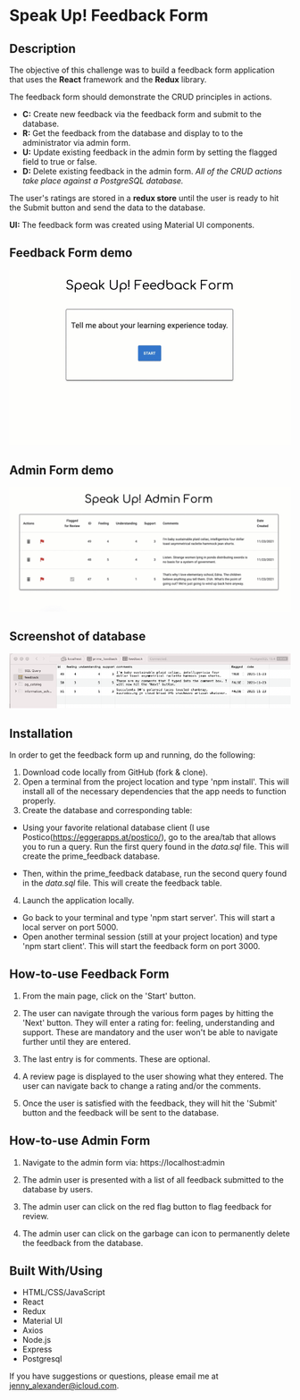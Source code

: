 # Speak Up! Feedback Form

## Description

The objective of this challenge was to build a feedback form application that uses the **React** framework and the **Redux** library.

The feedback form should demonstrate the CRUD principles in actions.

* **C:** Create new feedback via the feedback form and submit to the database.
* **R:** Get the feedback from the database and display to to the administrator via admin form.
* **U:** Update existing feedback in the admin form by setting the flagged field to true or false. 
* **D:** Delete existing feedback in the admin form.
*All of the CRUD actions take place against a PostgreSQL database.*

The user's ratings are stored in a **redux store** until the user is ready to hit the Submit button and send the data to the database.

**UI:** The feedback form was created using Material UI components.

## Feedback Form demo

![Feedback Form application](/public/images/redux-feedback-form.gif)

## Admin Form demo

![Admin Form application](/public/images/redux-feedback-admin.gif)

## Screenshot of database

![Feedback database table](/public/images/prime_feedback_database.png)

## Installation

In order to get the feedback form up and running, do the following:

1. Download code locally from GitHub (fork & clone).
2. Open a terminal from the project location and type 'npm install'. This will install all of the necessary dependencies that the app needs to function properly.
3. Create the database and corresponding table:

* Using your favorite relational database client (I use Postico(<https://eggerapps.at/postico/>), go to the area/tab that allows you to run a query. Run the first query found in the *data.sql* file. This will create the prime_feedback database.

* Then, within the prime_feedback database, run the second query found in the *data.sql* file. This will create the feedback table.

4. Launch the application locally.

* Go back to your terminal and type 'npm start server'. This will start a local server on port 5000.
* Open another terminal session (still at your project location) and type 'npm start client'. This will start the feedback form on port 3000.

## How-to-use Feedback Form

1. From the main page, click on the 'Start' button.

2. The user can navigate through the various form pages by hitting the 'Next' button. They will enter a rating for: feeling, understanding and support. These are mandatory and the user won't be able to navigate further until they are entered.

3. The last entry is for comments. These are optional.

4. A review page is displayed to the user showing what they entered. The user can navigate back to change a rating and/or the comments.

5. Once the user is satisfied with the feedback, they will hit the 'Submit' button and the feedback will be sent to the database.

## How-to-use Admin Form

1. Navigate to the admin form via: https://localhost:admin

2. The admin user is presented with a list of all feedback submitted to the database by users.

3. The admin user can click on the red flag button to flag feedback for review.

4. The admin user can click on the garbage can icon to permanently delete the feedback from the database.

## Built With/Using

* HTML/CSS/JavaScript
* React
* Redux
* Material UI
* Axios
* Node.js
* Express
* Postgresql

If you have suggestions or questions, please email me at <jenny_alexander@icloud.com>.